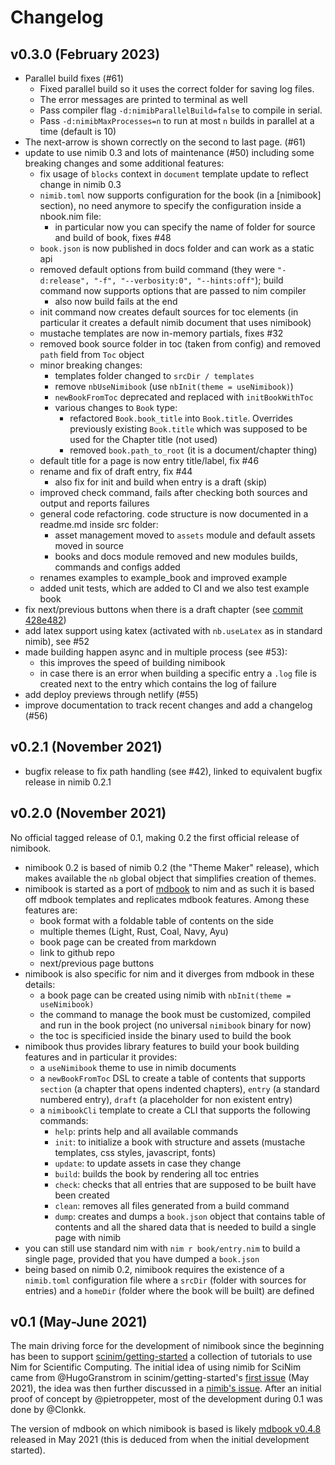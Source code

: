 # Changelog

## v0.3.0 (February 2023)

* Parallel build fixes (#61)
  * Fixed parallel build so it uses the correct folder for saving log files.
  * The error messages are printed to terminal as well
  * Pass compiler flag `-d:nimibParallelBuild=false` to compile in serial.
  * Pass `-d:nimibMaxProcesses=n` to run at most `n` builds in parallel at a time (default is 10)
* The next-arrow is shown correctly on the second to last page.  (#61)
* update to use nimib 0.3 and lots of maintenance (#50) including some breaking changes and some additional features:
  - fix usage of `blocks` context in `document` template update to reflect change in nimib 0.3
  - `nimib.toml` now supports configuration for the book (in a [nimibook] section),
    no need anymore to specify the configuration inside a nbook.nim file:
    - in particular now you can specify the name of folder for source and build of book, fixes #48
  - `book.json` is now published in docs folder and can work as a  static api
  - removed default options from build command (they were `"-d:release", "-f", "--verbosity:0", "--hints:off"`);
    build command now supports options that are passed to nim compiler
    - also now build fails at the end
  - init command now creates default sources for toc elements (in particular it creates a default nimib document that uses nimibook)
  - mustache templates are now in-memory partials, fixes #32
  - removed book source folder in toc (taken from config) and removed `path` field from `Toc` object
  - minor breaking changes:
    - templates folder changed to `srcDir / templates`
    - remove `nbUseNimibook` (use `nbInit(theme = useNimibook)`)
    - `newBookFromToc` deprecated and replaced with `initBookWithToc`
    - various changes to `Book` type:
      - refactored `Book.book_title` into `Book.title`. Overrides previously existing `Book.title` which was supposed to be used for the Chapter title (not used)
      - removed `book.path_to_root` (it is a document/chapter thing)
  - default title for a page is now entry title/label, fix #46 
  - rename and fix of draft entry, fix #44
    - also fix for init and build when entry is a draft (skip)
  - improved check command, fails after checking both sources and output and reports failures
  - general code refactoring. code structure is now documented in a readme.md inside src folder:
    - asset management moved to `assets` module and default assets moved in source
    - books and docs module removed and new modules builds, commands and configs added
  - renames examples to example_book and improved example
  - added unit tests, which are added to CI and we also test example book
* fix next/previous buttons when there is a draft chapter (see [commit 428e482](https://github.com/pietroppeter/nimibook/commit/428e482ac7b86e4f12c5ca8c79e419cb47250ea7))
* add latex support using katex (activated with `nb.useLatex` as in standard nimib), see #52
* made building happen async and in multiple process (see #53):
  - this improves the speed of building nimibook
  - in case there is an error when building a specific entry a `.log` file is created next to the entry which contains the log of failure
* add deploy previews through netlify (#55)
* improve documentation to track recent changes and add a changelog (#56)

## v0.2.1 (November 2021)

* bugfix release to fix path handling (see #42), linked to equivalent bugfix release in nimib 0.2.1

## v0.2.0 (November 2021)

No official tagged release of 0.1, making 0.2 the first official release of nimibook.

* nimibook 0.2 is based of nimib 0.2 (the "Theme Maker" release), which makes available the `nb` global object
  that simplifies creation of themes.
* nimibook is started as a port of [mdbook](https://rust-lang.github.io/mdBook/index.html) to nim and as such it is based off mdbook templates
  and replicates mdbook features. Among these features are:
  - book format with a foldable table of contents on the side
  - multiple themes (Light, Rust, Coal, Navy, Ayu)
  - book page can be created from markdown
  - link to github repo
  - next/previous page buttons
* nimibook is also specific for nim and it diverges from mdbook in these details:
  - a book page can be created using nimib with `nbInit(theme = useNimibook)`
  - the command to manage the book must be customized, compiled and run in the book project (no universal `nimibook` binary for now)
  - the toc is specificied inside the binary used to build the book
* nimibook thus provides library features to build your book building features and in particular it provides:
  - a `useNimibook` theme to use in nimib documents
  - a `newBookFromToc` DSL to create a table of contents that supports `section` (a chapter that opens indented chapters),
    `entry` (a standard numbered entry), `draft` (a placeholder for non existent entry)
  - a `nimibookCli` template to create a CLI that supports the following commands:
    + `help`: prints help and all available commands
    + `init`: to initialize a book with structure and assets (mustache templates, css styles, javascript, fonts)
    + `update`: to update assets in case they change
    + `build`: builds the book by rendering all toc entries
    + `check`: checks that all entries that are supposed to be built have been created
    + `clean`: removes all files generated from a build command
    + `dump`: creates and dumps a `book.json` object that contains table of contents and all the shared data that is needed to build a single page with nimib
* you can still use standard nim with `nim r book/entry.nim` to build a single page, provided that you have dumped a `book.json`
* being based on nimib 0.2, nimibook requires the existence of a `nimib.toml` configuration file where a `srcDir` (folder with sources for entries)
  and a `homeDir` (folder where the book will be built) are defined

## v0.1 (May-June 2021)

The main driving force for the development of nimibook since the beginning has been to support [scinim/getting-started](https://github.com/SciNim/getting-started)
a collection of tutorials to use Nim for Scientific Computing.
The initial idea of using nimib for SciNim came from @HugoGranstrom in
scinim/getting-started's [first issue](https://github.com/SciNim/getting-started/issues/1#issuecomment-837266835) (May 2021),
the idea was then further discussed in a [nimib's issue](https://github.com/pietroppeter/nimib/issues/40).
After an initial proof of concept by @pietroppeter, most of the development during 0.1 was done by @Clonkk.

The version of mdbook on which nimibook is based is likely [mdbook v0.4.8](https://github.com/rust-lang/mdBook/tree/v0.4.8) released in May 2021
(this is deduced from when the initial development started).